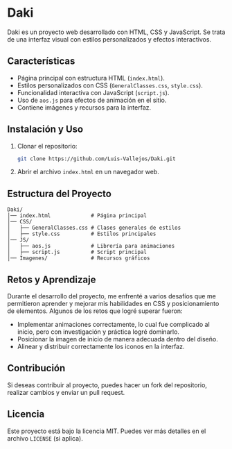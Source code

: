 # Daki

Daki es un proyecto web desarrollado con HTML, CSS y JavaScript. Se trata de una interfaz visual 
con estilos personalizados y efectos interactivos.

## Características

- Página principal con estructura HTML (`index.html`).
- Estilos personalizados con CSS (`GeneralClasses.css`, `style.css`).
- Funcionalidad interactiva con JavaScript (`script.js`).
- Uso de `aos.js` para efectos de animación en el sitio.
- Contiene imágenes y recursos para la interfaz.

## Instalación y Uso

1. Clonar el repositorio:
   ```sh
   git clone https://github.com/Luis-Vallejos/Daki.git
   ```
2. Abrir el archivo `index.html` en un navegador web.

## Estructura del Proyecto

```
Daki/
│── index.html             # Página principal
│── CSS/
│   ├── GeneralClasses.css # Clases generales de estilos
│   ├── style.css          # Estilos principales
│── JS/
│   ├── aos.js             # Librería para animaciones
│   ├── script.js          # Script principal
│── Imagenes/              # Recursos gráficos
```

## Retos y Aprendizaje

Durante el desarrollo del proyecto, me enfrenté a varios desafíos que me permitieron aprender y mejorar mis 
habilidades en CSS y posicionamiento de elementos. Algunos de los retos que logré superar fueron:

- Implementar animaciones correctamente, lo cual fue complicado al inicio, pero con investigación y práctica logré dominarlo.
- Posicionar la imagen de inicio de manera adecuada dentro del diseño.
- Alinear y distribuir correctamente los iconos en la interfaz.

## Contribución

Si deseas contribuir al proyecto, puedes hacer un fork del repositorio, realizar cambios y enviar un pull request.

## Licencia

Este proyecto está bajo la licencia MIT. Puedes ver más detalles en el archivo `LICENSE` (si aplica).
